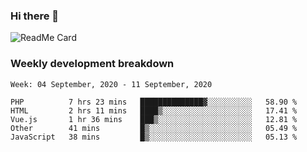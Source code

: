 ### Hi there 👋

<!--
**itzcy/itzcy** is a ✨ _special_ ✨ repository because its `README.md` (this file) appears on your GitHub profile.

Here are some ideas to get you started:

- 🔭 I’m currently working on ...
- 🌱 I’m currently learning ...
- 👯 I’m looking to collaborate on ...
- 🤔 I’m looking for help with ...
- 💬 Ask me about ...
- 📫 How to reach me: ...
- 😄 Pronouns: ...
- ⚡ Fun fact: ...
-->
![ReadMe Card](https://github-readme-stats.vercel.app/api?username=itzcy&show_icons=true&title_color=2d3198&icon_color=797cb8&text_color=24292e&bg_color=f6f8fa)

### Weekly development breakdown
<!--START_SECTION:waka-->
```text
Week: 04 September, 2020 - 11 September, 2020

PHP          7 hrs 23 mins   ██████████████▓░░░░░░░░░░   58.90 % 
HTML         2 hrs 11 mins   ████▒░░░░░░░░░░░░░░░░░░░░   17.41 % 
Vue.js       1 hr 36 mins    ███▒░░░░░░░░░░░░░░░░░░░░░   12.81 % 
Other        41 mins         █▒░░░░░░░░░░░░░░░░░░░░░░░   05.49 % 
JavaScript   38 mins         █▒░░░░░░░░░░░░░░░░░░░░░░░   05.13 % 
```
<!--END_SECTION:waka-->
